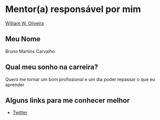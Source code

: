 # Mentor(a) responsável por mim

[William W. Oliveira](/profiles/mentors/profiles/william_w_oliveira.md)

## Meu Nome

Bruno Martins Carvalho

## Qual meu sonho na carreira?

Quero me tornar um bom profissional e um dia poder repassar o que eu aprender

## Alguns links para me conhecer melhor

- [Twitter](https://twitter.com/3ru_Martins?lang=pt-br)
